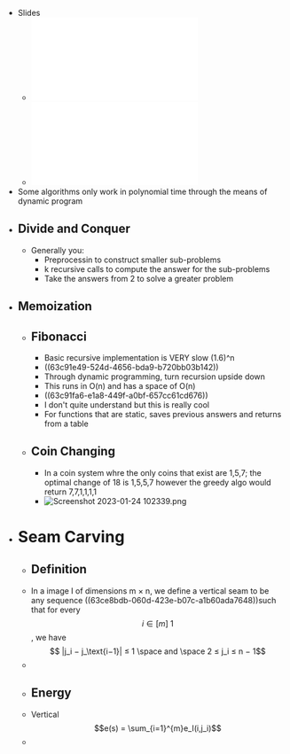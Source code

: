 - Slides
	- ![IADS_17_Dynamic.pdf](../assets/IADS_17_Dynamic_1674124756326_0.pdf)
	- ![IADS_18_seamcarving.pdf](../assets/IADS_18_seamcarving_1674480414535_0.pdf)
- Some algorithms only work in polynomial time through the means of dynamic program
- ## Divide and Conquer
	- Generally you:
		- Preprocessin to construct smaller sub-problems
		- k recursive calls to compute the answer for the sub-problems
		- Take the answers from 2 to solve a greater problem
- ## Memoization
	- ## Fibonacci
		- Basic recursive implementation is VERY slow (1.6)^n
		- ((63c91e49-524d-4656-bda9-b720bb03b142))
		- Through dynamic programming, turn recursion upside down
		- This runs in O(n) and has a space of O(n)
		- ((63c91fa6-e1a8-449f-a0bf-657cc61cd676))
		- I don't quite understand but this is really cool
		- For functions that are static, saves previous answers and returns from a table
	- ## Coin Changing
		- In a coin system whre the only coins that exist are 1,5,7; the optimal change of 18 is 1,5,5,7 however the greedy algo would return 7,7,1,1,1,1
		- ![Screenshot 2023-01-24 102339.png](../assets/Screenshot_2023-01-24_102339_1674556352083_0.png)
- # Seam Carving
	- ## Definition
	- In a image I of dimensions m × n, we define a vertical seam to be any sequence ((63ce8bdb-060d-423e-b07c-a1b60ada7648))such that for every $$  i∈ [m] \ {1}$$, we have $$ |j_i − j_\text{i−1}| ≤ 1 \space and \space 2 ≤ j_i ≤ n − 1$$
	-
	- ## Energy
	- Vertical  $$e(s) = \sum_{i=1}^{m}e_I(i,j_i)$$
	-